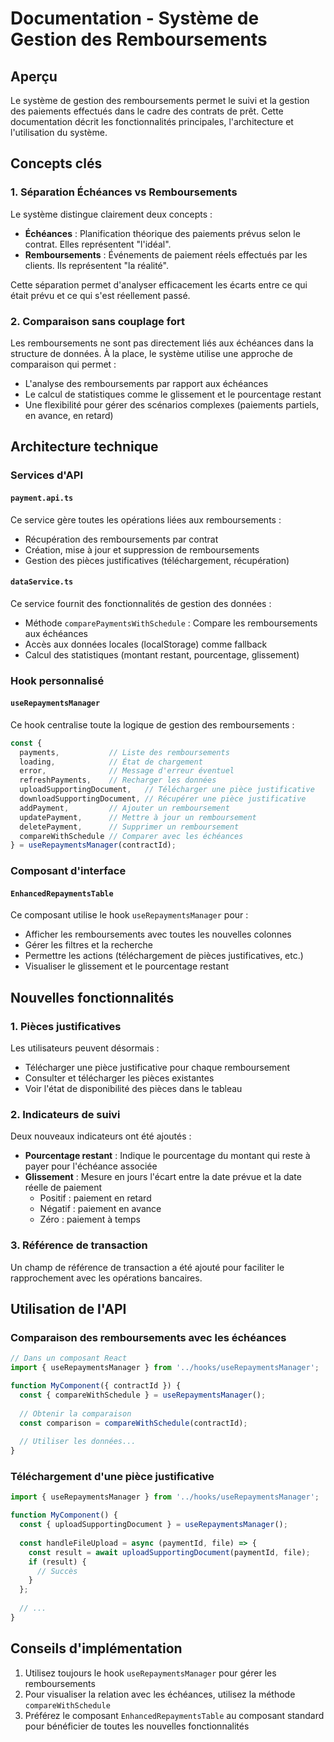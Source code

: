 # Documentation - Système de Gestion des Remboursements

## Aperçu

Le système de gestion des remboursements permet le suivi et la gestion des paiements effectués dans le cadre des contrats de prêt. Cette documentation décrit les fonctionnalités principales, l'architecture et l'utilisation du système.

## Concepts clés

### 1. Séparation Échéances vs Remboursements

Le système distingue clairement deux concepts :

- **Échéances** : Planification théorique des paiements prévus selon le contrat. Elles représentent "l'idéal".
- **Remboursements** : Événements de paiement réels effectués par les clients. Ils représentent "la réalité".

Cette séparation permet d'analyser efficacement les écarts entre ce qui était prévu et ce qui s'est réellement passé.

### 2. Comparaison sans couplage fort

Les remboursements ne sont pas directement liés aux échéances dans la structure de données. À la place, le système utilise une approche de comparaison qui permet :

- L'analyse des remboursements par rapport aux échéances
- Le calcul de statistiques comme le glissement et le pourcentage restant
- Une flexibilité pour gérer des scénarios complexes (paiements partiels, en avance, en retard)

## Architecture technique

### Services d'API

#### `payment.api.ts`

Ce service gère toutes les opérations liées aux remboursements :

- Récupération des remboursements par contrat
- Création, mise à jour et suppression de remboursements
- Gestion des pièces justificatives (téléchargement, récupération)

#### `dataService.ts`

Ce service fournit des fonctionnalités de gestion des données :

- Méthode `comparePaymentsWithSchedule` : Compare les remboursements aux échéances
- Accès aux données locales (localStorage) comme fallback
- Calcul des statistiques (montant restant, pourcentage, glissement)

### Hook personnalisé

#### `useRepaymentsManager`

Ce hook centralise toute la logique de gestion des remboursements :

```typescript
const {
  payments,           // Liste des remboursements
  loading,            // État de chargement
  error,              // Message d'erreur éventuel
  refreshPayments,    // Recharger les données
  uploadSupportingDocument,   // Télécharger une pièce justificative
  downloadSupportingDocument, // Récupérer une pièce justificative
  addPayment,         // Ajouter un remboursement
  updatePayment,      // Mettre à jour un remboursement
  deletePayment,      // Supprimer un remboursement
  compareWithSchedule // Comparer avec les échéances
} = useRepaymentsManager(contractId);
```

### Composant d'interface

#### `EnhancedRepaymentsTable`

Ce composant utilise le hook `useRepaymentsManager` pour :

- Afficher les remboursements avec toutes les nouvelles colonnes
- Gérer les filtres et la recherche
- Permettre les actions (téléchargement de pièces justificatives, etc.)
- Visualiser le glissement et le pourcentage restant

## Nouvelles fonctionnalités

### 1. Pièces justificatives

Les utilisateurs peuvent désormais :
- Télécharger une pièce justificative pour chaque remboursement
- Consulter et télécharger les pièces existantes
- Voir l'état de disponibilité des pièces dans le tableau

### 2. Indicateurs de suivi

Deux nouveaux indicateurs ont été ajoutés :

- **Pourcentage restant** : Indique le pourcentage du montant qui reste à payer pour l'échéance associée
- **Glissement** : Mesure en jours l'écart entre la date prévue et la date réelle de paiement
  - Positif : paiement en retard
  - Négatif : paiement en avance
  - Zéro : paiement à temps

### 3. Référence de transaction

Un champ de référence de transaction a été ajouté pour faciliter le rapprochement avec les opérations bancaires.

## Utilisation de l'API

### Comparaison des remboursements avec les échéances

```typescript
// Dans un composant React
import { useRepaymentsManager } from '../hooks/useRepaymentsManager';

function MyComponent({ contractId }) {
  const { compareWithSchedule } = useRepaymentsManager();
  
  // Obtenir la comparaison
  const comparison = compareWithSchedule(contractId);
  
  // Utiliser les données...
}
```

### Téléchargement d'une pièce justificative

```typescript
import { useRepaymentsManager } from '../hooks/useRepaymentsManager';

function MyComponent() {
  const { uploadSupportingDocument } = useRepaymentsManager();
  
  const handleFileUpload = async (paymentId, file) => {
    const result = await uploadSupportingDocument(paymentId, file);
    if (result) {
      // Succès
    }
  };
  
  // ...
}
```

## Conseils d'implémentation

1. Utilisez toujours le hook `useRepaymentsManager` pour gérer les remboursements
2. Pour visualiser la relation avec les échéances, utilisez la méthode `compareWithSchedule`
3. Préférez le composant `EnhancedRepaymentsTable` au composant standard pour bénéficier de toutes les nouvelles fonctionnalités
